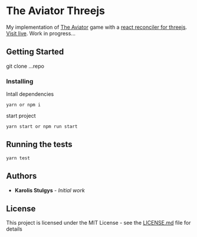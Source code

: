 # The Aviator Threejs

My implementation of [The Aviator](https://tympanus.net/Tutorials/TheAviator/index.html) game with a [react reconciler for threejs](https://github.com/react-spring/react-three-fiber).
[Visit live](https://the-aviator-threejs.netlify.com/). Work in progress...

## Getting Started

git clone ...repo

### Installing

Intall dependencies

```
yarn or npm i
```

start project

```
yarn start or npm run start
```

## Running the tests

```
yarn test
```

## Authors

- **Karolis Stulgys** - _Initial work_

## License

This project is licensed under the MIT License - see the [LICENSE.md](LICENSE.md) file for details
